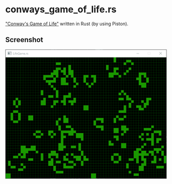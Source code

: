 # conways_game_of_life.rs

["Conway's Game of Life"](https://en.wikipedia.org/wiki/Conway%27s_Game_of_Life) written in Rust (by using Piston).

## Screenshot

![Screenshot 1]( screenshot.gif )

